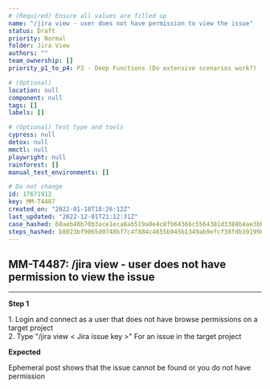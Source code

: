 ```yaml
---
# (Required) Ensure all values are filled up
name: "/jira view - user does not have permission to view the issue"
status: Draft
priority: Normal
folder: Jira View
authors: ""
team_ownership: []
priority_p1_to_p4: P3 - Deep Functions (Do extensive scenarios work?)

# (Optional)
location: null
component: null
tags: []
labels: []

# (Optional) Test type and tools
cypress: null
detox: null
mmctl: null
playwright: null
rainforest: []
manual_test_environments: []

# Do not change
id: 17671912
key: MM-T4487
created_on: "2022-01-18T18:26:12Z"
last_updated: "2022-12-01T21:12:31Z"
case_hashed: 68aeb40b70b3ace1eca8ab519a0e4c8fb64366c5564381d3388b4ae3bb4e3fea21e86a76eb465d2640213e2178eee465
steps_hashed: b8023bf9065d0748bf7c4f884c4655b945b1349ab9efcf38fdb3919980d8f57ca157b5154d839bb3147713b6cfb6692e
---
```


<!-- (Auto-generated) Based on frontmatter's "key" and "name" -->

## MM-T4487: /jira view - user does not have permission to view the issue

---

**Step 1**

1\. Login and connect as a user that does not have browse permissions on a target project\
2\. Type "/jira view < Jira issue key >" For an issue in the target project

**Expected**

Ephemeral post shows that the issue cannot be found or you do not have permission
